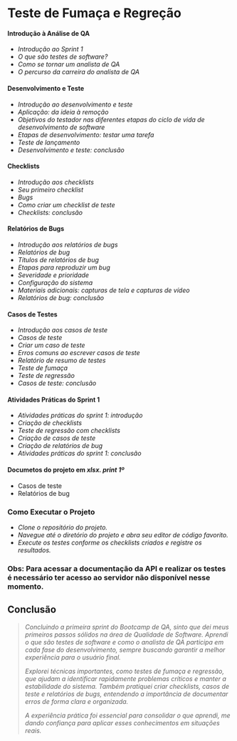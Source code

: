 # Teste de Fumaça e Regreção
  

#### Introdução à Análise de QA
- *Introdução ao Sprint 1*
- *O que são testes de software?*
- *Como se tornar um analista de QA*
- *O percurso da carreira do analista de QA*

#### Desenvolvimento e Teste
- *Introdução ao desenvolvimento e teste*
- *Aplicação: da ideia à remoção*
- *Objetivos do testador nas diferentes etapas do ciclo de vida de desenvolvimento de software*
- *Etapas de desenvolvimento: testar uma tarefa*
- *Teste de lançamento*
- *Desenvolvimento e teste: conclusão*

#### Checklists
- *Introdução aos checklists*
- *Seu primeiro checklist*
- *Bugs*
- *Como criar um checklist de teste*
- *Checklists: conclusão*

#### Relatórios de Bugs
- *Introdução aos relatórios de bugs*
- *Relatórios de bug*
- *Títulos de relatórios de bug*
- *Etapas para reproduzir um bug*
- *Severidade e prioridade*
- *Configuração do sistema*
- *Materiais adicionais: capturas de tela e capturas de vídeo*
- *Relatórios de bug: conclusão*

#### Casos de Testes
- *Introdução aos casos de teste*
- *Casos de teste*
- *Criar um caso de teste*
- *Erros comuns ao escrever casos de teste*
- *Relatório de resumo de testes*
- *Teste de fumaça*
- *Teste de regressão*
- *Casos de teste: conclusão*

#### Atividades Práticas do Sprint 1
- *Atividades práticas do sprint 1: introdução*
- *Criação de checklists*
- *Teste de regressão com checklists*
- *Criação de casos de teste*
- *Criação de relatórios de bug*
- *Atividades práticas do sprint 1: conclusão*

#### Documetos do projeto em *xlsx. print 1º*

- Casos de teste
- Relatórios de bug

### Como Executar o Projeto

- *Clone o repositório do projeto.*
- *Navegue até o diretório do projeto e abra seu editor de código favorito.*
- *Execute os testes conforme os checklists criados e registre os resultados.*

### Obs: Para acessar a documentação da API e realizar os testes é necessário ter acesso ao servidor não disponível nesse momento.

## Conclusão

>*Concluindo a primeira sprint do Bootcamp de QA, sinto que dei meus primeiros passos sólidos na área de Qualidade de Software. Aprendi o que são testes de software e como o analista de QA participa em cada fase do desenvolvimento, sempre buscando garantir a melhor experiência para o usuário final.*
>
>*Explorei técnicas importantes, como testes de fumaça e regressão, que ajudam a identificar rapidamente problemas críticos e manter a estabilidade do sistema. Também pratiquei criar checklists, casos de teste e relatórios de bugs, entendendo a importância de documentar erros de forma clara e organizada.*
>
>*A experiência prática foi essencial para consolidar o que aprendi, me dando confiança para aplicar esses conhecimentos em situações reais.*

